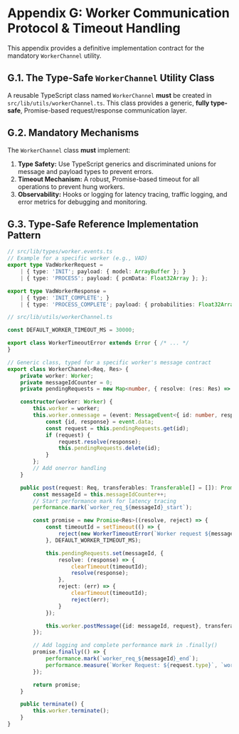 # Appendix G: Worker Communication Protocol & Timeout Handling

This appendix provides a definitive implementation contract for the mandatory `WorkerChannel` utility.

## G.1. The Type-Safe `WorkerChannel` Utility Class

A reusable TypeScript class named `WorkerChannel` **must** be created in `src/lib/utils/workerChannel.ts`. This class
provides a generic, **fully type-safe**, Promise-based request/response communication layer.

## G.2. Mandatory Mechanisms

The `WorkerChannel` class **must** implement:

1. **Type Safety:** Use TypeScript generics and discriminated unions for message and payload types to prevent errors.
2. **Timeout Mechanism:** A robust, Promise-based timeout for all operations to prevent hung workers.
3. **Observability:** Hooks or logging for latency tracing, traffic logging, and error metrics for debugging and
   monitoring.

## G.3. Type-Safe Reference Implementation Pattern

```typescript
// src/lib/types/worker.events.ts
// Example for a specific worker (e.g., VAD)
export type VadWorkerRequest =
    | { type: 'INIT'; payload: { model: ArrayBuffer }; }
    | { type: 'PROCESS'; payload: { pcmData: Float32Array }; };

export type VadWorkerResponse =
    | { type: 'INIT_COMPLETE'; }
    | { type: 'PROCESS_COMPLETE'; payload: { probabilities: Float32Array }; };

// src/lib/utils/workerChannel.ts

const DEFAULT_WORKER_TIMEOUT_MS = 30000;

export class WorkerTimeoutError extends Error { /* ... */
}

// Generic class, typed for a specific worker's message contract
export class WorkerChannel<Req, Res> {
    private worker: Worker;
    private messageIdCounter = 0;
    private pendingRequests = new Map<number, { resolve: (res: Res) => void, reject: (err: Error) => void }>();

    constructor(worker: Worker) {
        this.worker = worker;
        this.worker.onmessage = (event: MessageEvent<{ id: number, response: Res }>) => {
            const {id, response} = event.data;
            const request = this.pendingRequests.get(id);
            if (request) {
                request.resolve(response);
                this.pendingRequests.delete(id);
            }
        };
        // Add onerror handling
    }

    public post(request: Req, transferables: Transferable[] = []): Promise<Res> {
        const messageId = this.messageIdCounter++;
        // Start performance mark for latency tracing
        performance.mark(`worker_req_${messageId}_start`);

        const promise = new Promise<Res>((resolve, reject) => {
            const timeoutId = setTimeout(() => {
                reject(new WorkerTimeoutError(`Worker request ${messageId} timed out.`));
            }, DEFAULT_WORKER_TIMEOUT_MS);

            this.pendingRequests.set(messageId, {
                resolve: (response) => {
                    clearTimeout(timeoutId);
                    resolve(response);
                },
                reject: (err) => {
                    clearTimeout(timeoutId);
                    reject(err);
                }
            });

            this.worker.postMessage({id: messageId, request}, transferables);
        });

        // Add logging and complete performance mark in .finally()
        promise.finally(() => {
            performance.mark(`worker_req_${messageId}_end`);
            performance.measure(`Worker Request: ${request.type}`, `worker_req_${messageId}_start`, `worker_req_${messageId}_end`);
        });

        return promise;
    }

    public terminate() {
        this.worker.terminate();
    }
}
```